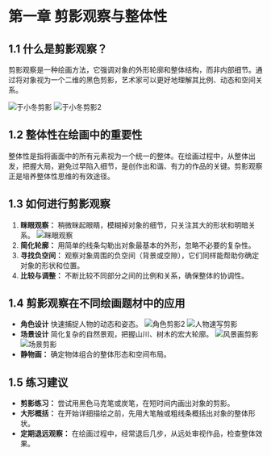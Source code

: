# 第一章 剪影观察与整体性

## 1.1 什么是剪影观察？
剪影观察是一种绘画方法，它强调对象的外形轮廓和整体结构，而非内部细节。通过将对象视为一个二维的黑色剪影，艺术家可以更好地理解其比例、动态和空间关系。

<!-- 在此处插入剪影观察的原理图，例如：有细节 vs 无细节的对比图 -->
![于小冬剪影](images/剪影/于小冬剪影.jpg) ![于小冬剪影2](images/剪影/于小冬剪影2.jpg)


<!-- 示例：![剪影观察示意图](图片链接.jpg) -->

## 1.2 整体性在绘画中的重要性
整体性是指将画面中的所有元素视为一个统一的整体。在绘画过程中，从整体出发，把握大局，避免过早陷入细节，是创作出和谐、有力的作品的关键。剪影观察正是培养整体性思维的有效途径。

<!-- 在此处插入整体性构图的原理图，例如：元素如何构成整体的示意图 -->

<!-- 示例：![整体性构图示意图](图片链接.jpg) -->

## 1.3 如何进行剪影观察
1.  **眯眼观察：** 稍微眯起眼睛，模糊掉对象的细节，只关注其大的形状和明暗关系。
![眯眼观察](images/眯眼观察/眯眼观察.jpg)
2.  **简化轮廓：** 用简单的线条勾勒出对象最基本的外形，忽略不必要的复杂性。
3.  **寻找负空间：** 观察对象周围的负空间（背景或空隙），它们同样能帮助你确定对象的形状和位置。
4.  **比较与调整：** 不断比较不同部分之间的比例和关系，确保整体的协调性。

<!-- 在此处插入剪影观察步骤的原理图，例如：眯眼观察、简化轮廓、负空间、比较调整的示例图 -->
<!-- 示例：![剪影观察步骤图](图片链接.jpg) -->

## 1.4 剪影观察在不同绘画题材中的应用
*   **角色设计** 快速捕捉人物的动态和姿态。
![角色剪影2](images/剪影/角色剪影2.jpg)
![人物速写剪影](images/剪影/角色剪影.jpg)
*   **场景设计** 简化复杂的自然景观，把握山川、树木的宏大轮廓。
![风景画剪影](images/剪影/场景剪影2.jpg) ![场景剪影](images/剪影/场景剪影.jpg)
*   **静物画：** 确定物体组合的整体形态和空间布局。

<!-- 在此处插入剪影观察在不同题材中应用的示例图，例如：人物速写、风景画、静物画的剪影示例 -->


<!-- 示例：![剪影应用示例图](图片链接.jpg) -->

## 1.5 练习建议
*   **剪影练习：** 尝试用黑色马克笔或炭笔，在短时间内画出对象的剪影。
*   **大形概括：** 在开始详细描绘之前，先用大笔触或粗线条概括出对象的整体形状。
*   **定期退远观察：** 在绘画过程中，经常退后几步，从远处审视作品，检查整体效果。

<!-- 在此处插入剪影练习的原理图，例如：剪影练习、大形概括、退远观察的示例图 -->
<!-- 示例：![剪影练习示意图](图片链接.jpg) -->
